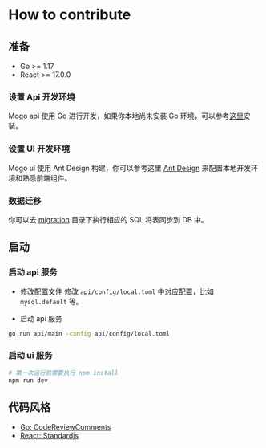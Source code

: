 # How to contribute

## 准备

- Go >= 1.17
- React >= 17.0.0

### 设置 Api 开发环境

Mogo api 使用 Go 进行开发，如果你本地尚未安装 Go 环境，可以参考[这里](https://go.dev/learn/)安装。

### 设置 UI 开发环境 

Mogo ui 使用 Ant Design 构建，你可以参考这里 [Ant Design](https://ant.design/) 来配置本地开发环境和熟悉前端组件。

### 数据迁移

你可以去 [migration](./scripts/migration/) 目录下执行相应的 SQL 将表同步到 DB 中。

## 启动

### 启动 api 服务

- 修改配置文件
修改 `api/config/local.toml` 中对应配置，比如 `mysql.default` 等。

- 启动 api 服务
```bash
go run api/main -config api/config/local.toml 
```

### 启动 ui 服务

```bash
# 第一次运行前需要执行 npm install
npm run dev
```

## 代码风格

- [Go: CodeReviewComments](https://github.com/golang/go/wiki/CodeReviewComments)
- [React: Standardjs](https://standardjs.com/)